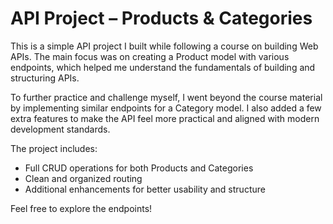 # API Project – Products & Categories
This is a simple API project I built while following a course on building Web APIs. The main focus was on creating a Product model with various endpoints, which helped me understand the fundamentals of building and structuring APIs.

To further practice and challenge myself, I went beyond the course material by implementing similar endpoints for a Category model. I also added a few extra features to make the API feel more practical and aligned with modern development standards.

The project includes:
- Full CRUD operations for both Products and Categories
- Clean and organized routing
- Additional enhancements for better usability and structure

Feel free to explore the endpoints!
